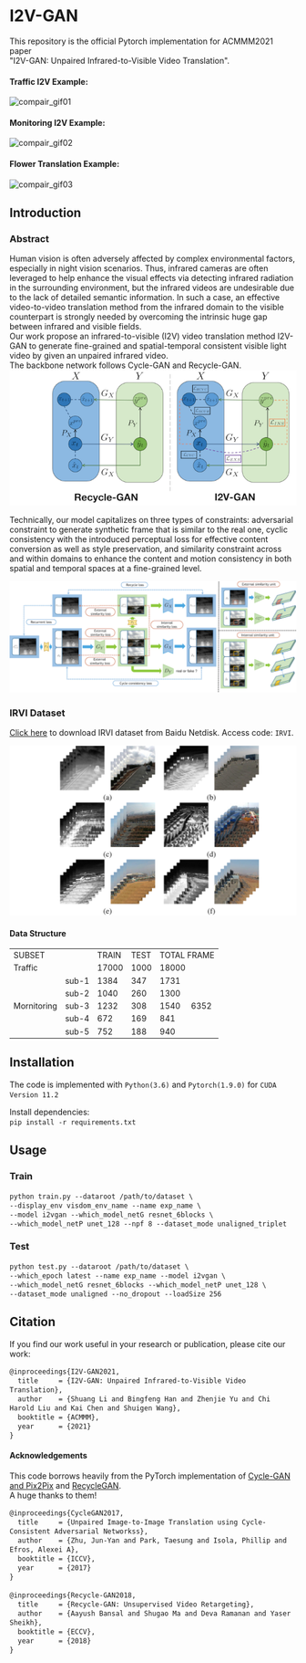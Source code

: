 # I2V-GAN  
This repository is the official Pytorch implementation for ACMMM2021 paper  
"I2V-GAN: Unpaired Infrared-to-Visible Video Translation".  

#### Traffic I2V Example:
![compair_gif01](img/Comparison01.gif)

#### Monitoring I2V Example:
![compair_gif02](img/Comparison02.gif)

#### Flower Translation Example:
![compair_gif03](img/Comparison03.gif)

## Introduction  
### Abstract  
Human vision is often adversely affected by complex environmental factors, especially in night vision scenarios. Thus, infrared cameras are often leveraged to help enhance the visual effects via detecting infrared radiation in the surrounding environment, but the infrared videos are undesirable due to the lack of detailed semantic information. In such a case, an effective video-to-video translation method from the infrared domain to the visible counterpart is strongly needed by overcoming the intrinsic huge gap between infrared and visible fields.  
Our work propose an infrared-to-visible (I2V) video translation method I2V-GAN to generate fine-grained and spatial-temporal consistent visible light video by given an unpaired infrared video.  
The backbone network follows Cycle-GAN and Recycle-GAN.  
![compaire](img/compair.png)


Technically, our model capitalizes on three types of constraints: adversarial constraint to generate synthetic frame that is similar to the real one, cyclic consistency with the introduced perceptual loss for effective content conversion as well as style preservation, and similarity constraint across and within domains to enhance the content and motion consistency in both spatial and temporal spaces at a fine-grained level. 

![network-all](img/network.png)

### IRVI Dataset
[Click here](https://pan.baidu.com/s/1WrfRbDEc7-1q0A9KiTToPA) to download IRVI dataset from Baidu Netdisk. Access code: `IRVI`.

![data_samples](img/samples.png)

#### Data Structure
<table >
  <tr>
    <td colspan="2">SUBSET</td>
    <td>TRAIN</td>
    <td>TEST</td>
    <td colspan="2">TOTAL FRAME</td>
  </tr>
  <tr>
    <td colspan="2">Traffic</td>
    <td>17000</td>
    <td>1000</td>
    <td colspan="2">18000</td>
  </tr>
  <tr>
    <td rowspan="5">Mornitoring</td>
    <td >sub-1</td>
    <td >1384</td>
    <td >347</td>
    <td >1731</td>
    <td rowspan="5">6352</td>
  </tr>
  <tr>
    <td >sub-2</td>
    <td >1040</td>
    <td >260</td>
    <td >1300</td>
  </tr>
  <tr>
    <td >sub-3</td>
    <td >1232</td>
    <td >308</td>
    <td >1540</td>
  </tr>
  <tr>
    <td >sub-4</td>
    <td >672</td>
    <td >169</td>
    <td >841</td>
  </tr>
  <tr>
    <td >sub-5</td>
    <td >752</td>
    <td >188</td>
    <td >940</td>
  </tr>
</table>

## Installation
The code is implemented with `Python(3.6)` and `Pytorch(1.9.0)` for `CUDA Version 11.2`

Install dependencies:  
`pip install -r requirements.txt`

## Usage

### Train
```
python train.py --dataroot /path/to/dataset \
--display_env visdom_env_name --name exp_name \
--model i2vgan --which_model_netG resnet_6blocks \
--which_model_netP unet_128 --npf 8 --dataset_mode unaligned_triplet
```

### Test
```
python test.py --dataroot /path/to/dataset \
--which_epoch latest --name exp_name --model i2vgan \
--which_model_netG resnet_6blocks --which_model_netP unet_128 \
--dataset_mode unaligned --no_dropout --loadSize 256
```

## Citation
If you find our work useful in your research or publication, please cite our work:  
```
@inproceedings{I2V-GAN2021,
  title     = {I2V-GAN: Unpaired Infrared-to-Visible Video Translation},
  author    = {Shuang Li and Bingfeng Han and Zhenjie Yu and Chi Harold Liu and Kai Chen and Shuigen Wang},
  booktitle = {ACMMM},
  year      = {2021}
}
```


#### Acknowledgements
This code borrows heavily from the PyTorch implementation of [Cycle-GAN and Pix2Pix](https://github.com/junyanz/pytorch-CycleGAN-and-pix2pix) and [RecycleGAN](https://github.com/aayushbansal/Recycle-GAN).  
A huge thanks to them!
```
@inproceedings{CycleGAN2017,
  title     = {Unpaired Image-to-Image Translation using Cycle-Consistent Adversarial Networkss},
  author    = {Zhu, Jun-Yan and Park, Taesung and Isola, Phillip and Efros, Alexei A},
  booktitle = {ICCV},
  year      = {2017}
}

@inproceedings{Recycle-GAN2018,
  title     = {Recycle-GAN: Unsupervised Video Retargeting},
  author    = {Aayush Bansal and Shugao Ma and Deva Ramanan and Yaser Sheikh},
  booktitle = {ECCV},
  year      = {2018}
}
```
